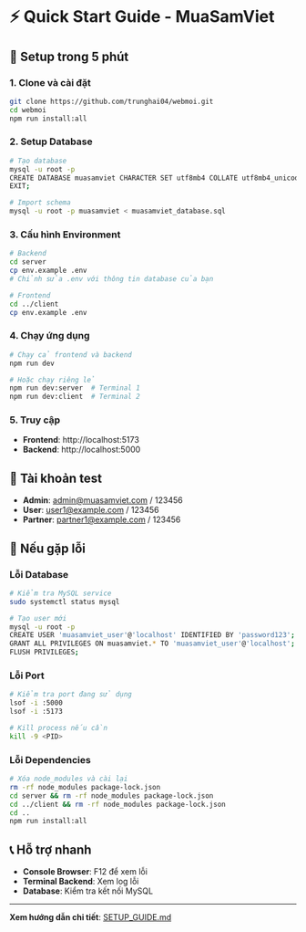 # ⚡ Quick Start Guide - MuaSamViet

## 🚀 Setup trong 5 phút

### 1. Clone và cài đặt
```bash
git clone https://github.com/trunghai04/webmoi.git
cd webmoi
npm run install:all
```

### 2. Setup Database
```bash
# Tạo database
mysql -u root -p
CREATE DATABASE muasamviet CHARACTER SET utf8mb4 COLLATE utf8mb4_unicode_ci;
EXIT;

# Import schema
mysql -u root -p muasamviet < muasamviet_database.sql
```

### 3. Cấu hình Environment
```bash
# Backend
cd server
cp env.example .env
# Chỉnh sửa .env với thông tin database của bạn

# Frontend  
cd ../client
cp env.example .env
```

### 4. Chạy ứng dụng
```bash
# Chạy cả frontend và backend
npm run dev

# Hoặc chạy riêng lẻ
npm run dev:server  # Terminal 1
npm run dev:client  # Terminal 2
```

### 5. Truy cập
- **Frontend**: http://localhost:5173
- **Backend**: http://localhost:5000

## 👥 Tài khoản test
- **Admin**: admin@muasamviet.com / 123456
- **User**: user1@example.com / 123456
- **Partner**: partner1@example.com / 123456

## 🔧 Nếu gặp lỗi

### Lỗi Database
```bash
# Kiểm tra MySQL service
sudo systemctl status mysql

# Tạo user mới
mysql -u root -p
CREATE USER 'muasamviet_user'@'localhost' IDENTIFIED BY 'password123';
GRANT ALL PRIVILEGES ON muasamviet.* TO 'muasamviet_user'@'localhost';
FLUSH PRIVILEGES;
```

### Lỗi Port
```bash
# Kiểm tra port đang sử dụng
lsof -i :5000
lsof -i :5173

# Kill process nếu cần
kill -9 <PID>
```

### Lỗi Dependencies
```bash
# Xóa node_modules và cài lại
rm -rf node_modules package-lock.json
cd server && rm -rf node_modules package-lock.json
cd ../client && rm -rf node_modules package-lock.json
cd ..
npm run install:all
```

## 📞 Hỗ trợ nhanh
- **Console Browser**: F12 để xem lỗi
- **Terminal Backend**: Xem log lỗi
- **Database**: Kiểm tra kết nối MySQL

---

**Xem hướng dẫn chi tiết**: [SETUP_GUIDE.md](./SETUP_GUIDE.md)
